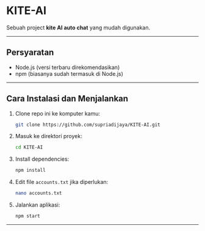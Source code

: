 # KITE-AI

Sebuah project **kite AI auto chat** yang mudah digunakan.

---

## Persyaratan

- Node.js (versi terbaru direkomendasikan)
- npm (biasanya sudah termasuk di Node.js)

---

## Cara Instalasi dan Menjalankan

1. Clone repo ini ke komputer kamu:

    ```bash
    git clone https://github.com/supriadijaya/KITE-AI.git
    ```

2. Masuk ke direktori proyek:

    ```bash
    cd KITE-AI
    ```

3. Install dependencies:

    ```bash
    npm install
    ```

4. Edit file `accounts.txt` jika diperlukan:

    ```bash
    nano accounts.txt
    ```

5. Jalankan aplikasi:

    ```bash
    npm start
    ```

---

